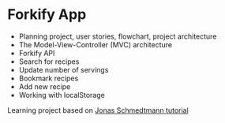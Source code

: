 # Forkify App

- Planning project, user stories, flowchart, project architecture
- The Model-View-Controller (MVC) architecture
- Forkify API
- Search for recipes
- Update number of servings
- Bookmark recipes
- Add new recipe
- Working with localStorage
  
Learning project based on [Jonas Schmedtmann tutorial](https://www.udemy.com/course/the-complete-javascript-course/)